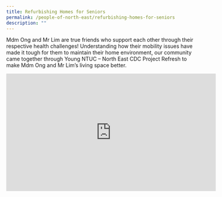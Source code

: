 ```yaml
---
title: Refurbishing Homes for Seniors
permalink: /people-of-north-east/refurbishing-homes-for-seniors
description: ""
---
```

Mdm Ong and Mr Lim are true friends who support each other through their respective health challenges! Understanding how their mobility issues have made it tough for them to maintain their home environment, our community came together through Young NTUC – North East CDC Project Refresh to make Mdm Ong and Mr Lim’s living space better.

<iframe src="https://www.facebook.com/plugins/video.php?height=314&href=https%3A%2F%2Fwww.facebook.com%2FNECDC%2Fvideos%2F433794918235879%2F&show_text=false&width=560&t=0" width="560" height="314" style="border:none;overflow:hidden" scrolling="no" frameborder="0" allowfullscreen="true" allow="autoplay; clipboard-write; encrypted-media; picture-in-picture; web-share" allowFullScreen="true"></iframe>